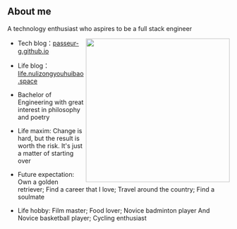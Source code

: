 ## About me
A technology enthusiast who aspires to be a full stack engineer

<img align="right" src="https://pic.imgdb.cn/item/6604d92c9f345e8d03020005.jpg" height="326">

- Tech blog：[passeur-g.github.io](https://passeur-g.github.io/)
  
- Life blog：[life.nulizongyouhuibao.space](https://life.nulizongyouhuibao.space)
  
- Bachelor of Engineering with great interest in philosophy and poetry

- Life maxim: Change is hard, but the result is worth the risk. It's just a matter of starting over
  
- Future expectation: Own a golden retriever; Find a career that I love; Travel around the country; Find a soulmate
  
- Life hobby: Film master; Food lover; Novice badminton player And Novice basketball player; Cycling enthusiast
